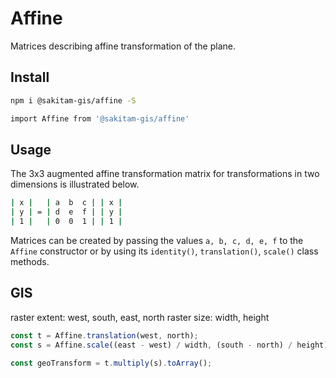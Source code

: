 Affine
======

Matrices describing affine transformation of the plane.

Install
----

```bash
npm i @sakitam-gis/affine -S

import Affine from '@sakitam-gis/affine'
```

Usage
-----

The 3x3 augmented affine transformation matrix for transformations in two
dimensions is illustrated below.

```bash
| x |   | a  b  c | | x |
| y | = | d  e  f | | y |
| 1 |   | 0  0  1 | | 1 |
```

Matrices can be created by passing the values ``a, b, c, d, e, f`` to the
``Affine`` constructor or by using its ``identity()``,
``translation()``, ``scale()`` class methods.

GIS
----

raster extent: west, south, east, north
raster size: width, height

```js
const t = Affine.translation(west, north);
const s = Affine.scale((east - west) / width, (south - north) / height);

const geoTransform = t.multiply(s).toArray();
```
